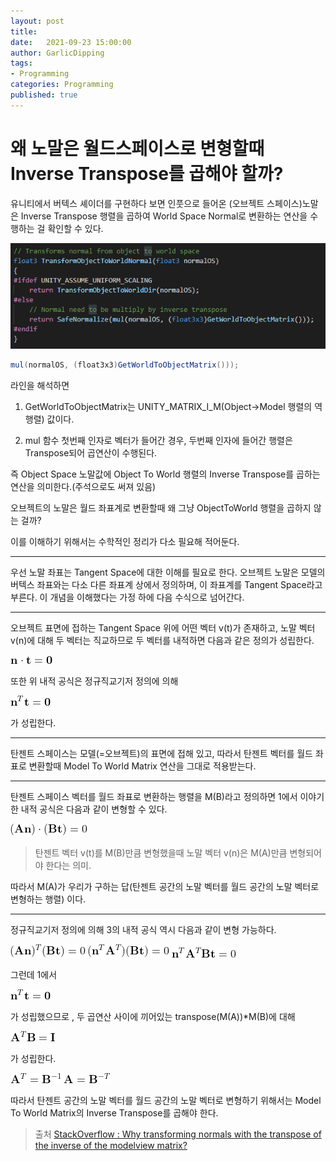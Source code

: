 ```yaml
---
layout: post
title: 
date:   2021-09-23 15:00:00
author: GarlicDipping
tags:
- Programming
categories: Programming
published: true
---
```


# 왜 노말은 월드스페이스로 변형할때 Inverse Transpose를 곱해야 할까?

유니티에서 버텍스 셰이더를 구현하다 보면 인풋으로 들어온 (오브젝트 스페이스)노말은 Inverse Transpose 행렬을 곱하여 World Space Normal로 변환하는 연산을 수행하는 걸 확인할 수 있다.

![Image](/assets/img/posts/20211116/01_unity_code.png)

~~~csharp
mul(normalOS, (float3x3)GetWorldToObjectMatrix()));
~~~

라인을 해석하면

1. GetWorldToObjectMatrix는 UNITY_MATRIX_I_M(Object->Model 행렬의 역행렬) 값이다.

2. mul 함수 첫번째 인자로 벡터가 들어간 경우, 두번째 인자에 들어간 행렬은 Transpose되어 곱연산이 수행된다.

즉 Object Space 노말값에 Object To World 행렬의 Inverse Transpose를 곱하는 연산을 의미한다.(주석으로도 써져 있음)

오브젝트의 노말은 월드 좌표계로 변환할때 왜 그냥 ObjectToWorld 행렬을 곱하지 않는 걸까?

이를 이해하기 위해서는 수학적인 정리가 다소 필요해 적어둔다.

---

우선 노말 좌표는 Tangent Space에 대한 이해를 필요로 한다.
오브젝트 노말은 모델의 버텍스 좌표와는 다소 다른 좌표계 상에서 정의하며, 이 좌표계를 Tangent Space라고 부른다.
이 개념을 이해했다는 가정 하에 다음 수식으로 넘어간다.

---


오브젝트 표면에 접하는 Tangent Space 위에 어떤 벡터 v(t)가 존재하고, 노말 벡터 v(n)에 대해 두 벡터는 직교하므로 두 벡터를 내적하면 다음과 같은 정의가 성립한다.

![Image](/assets/img/posts/20211116/02.png)

또한 위 내적 공식은 정규직교기저 정의에 의해

![Image](/assets/img/posts/20211116/03.png)

가 성립한다.

---

탄젠트 스페이스는 모델(=오브젝트)의 표면에 접해 있고, 따라서 탄젠트 벡터를 월드 좌표로 변환할때 Model To World Matrix 연산을 그대로 적용받는다.

---

탄젠트 스페이스 벡터를 월드 좌표로 변환하는 행렬을 M(B)라고 정의하면 1에서 이야기한 내적 공식은 다음과 같이 변형할 수 있다.

![Image](/assets/img/posts/20211116/04.png)

>탄젠트 벡터 v(t)를 M(B)만큼 변형했을때 노말 벡터 v(n)은 M(A)만큼 변형되어야 한다는 의미.

따라서 M(A)가 우리가 구하는 답(탄젠트 공간의 노말 벡터를 월드 공간의 노말 벡터로 변형하는 행렬) 이다.

---

정규직교기저 정의에 의해 3의 내적 공식 역시 다음과 같이 변형 가능하다.

![Image](/assets/img/posts/20211116/05.png)
![Image](/assets/img/posts/20211116/06.png)
![Image](/assets/img/posts/20211116/07.png)

그런데 1에서

![Image](/assets/img/posts/20211116/08.png)

가 성립했으므로 , 두 곱연산 사이에 끼어있는 transpose(M(A))*M(B)에 대해

![Image](/assets/img/posts/20211116/09.png)

가 성립한다.

![Image](/assets/img/posts/20211116/10.png)
![Image](/assets/img/posts/20211116/11.png)

따라서 탄젠트 공간의 노말 벡터를 월드 공간의 노말 벡터로 변형하기 위해서는 Model To World Matrix의 Inverse Transpose를 곱해야 한다.

> 출처
[StackOverflow : Why transforming normals with the transpose of the inverse of the modelview matrix?](https://stackoverflow.com/a/13654666/1513676)








